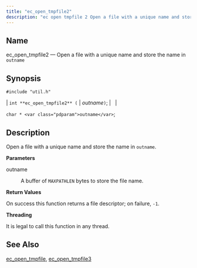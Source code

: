 ```yaml
---
title: "ec_open_tmpfile2"
description: "ec open tmpfile 2 Open a file with a unique name and store the name in outname int ec open tmpfile 2 outname char outname Open a file with a unique name and store the name in outname outname A buffer of MAXPATHLEN bytes to store the file name On..."
---
```


<a name="apis.ec_open_tmpfile2"></a> 
## Name

ec_open_tmpfile2 — Open a file with a unique name and store the name in `outname`

## Synopsis

`#include "util.h"`

| `int **ec_open_tmpfile2** (` | <var class="pdparam">outname</var>`)`; |   |

`char * <var class="pdparam">outname</var>`;<a name="idp52494512"></a> 
## Description

Open a file with a unique name and store the name in `outname`.

**<a name="idp52496192"></a> Parameters**

<dl class="variablelist">

<dt>outname</dt>

<dd>

A buffer of `MAXPATHLEN` bytes to store the file name.

</dd>

</dl>

**<a name="idp52499392"></a> Return Values**

On success this function returns a file descriptor; on failure, `-1`.

**<a name="idp52500800"></a> Threading**

It is legal to call this function in any thread.

<a name="idp52501904"></a> 
## See Also

[ec_open_tmpfile](/momentum/3/3-api/apis-ec-open-tmpfile), [ec_open_tmpfile3](/momentum/3/3-api/apis-ec-open-tmpfile-3)